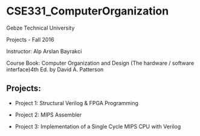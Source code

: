 # CSE331_ComputerOrganization
Gebze Technical University

Projects - Fall 2016

Instructor: Alp Arslan Bayrakci

Course Book: Computer Organization and Design (The hardware / software interface)4th Ed. by David A. Patterson

## Projects:

* Project 1: Structural Verilog & FPGA Programming

* Project 2: MIPS Assembler

* Project 3: Implementation of a Single Cycle MIPS CPU with Verilog